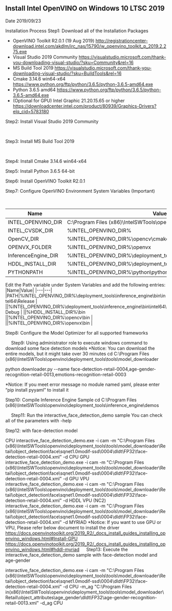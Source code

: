 ## Install Intel OpenVINO on Windows 10 LTSC 2019
Date	2019/09/23

Installation Process
Step1: Download all of the Installation Packages
- OpenVINO Toolkit R2.0.1 (19 Aug 2019)
http://registrationcenter-download.intel.com/akdlm/irc_nas/15790/w_openvino_toolkit_p_2019.2.275.exe
- Visual Studio 2019 Community
https://visualstudio.microsoft.com/thank-you-downloading-visual-studio/?sku=Community&rel=16
- MS Build Tool 2019
https://visualstudio.microsoft.com/thank-you-downloading-visual-studio/?sku=BuildTools&rel=16
- Cmake 3.14.6 win64-x64
https://www.python.org/ftp/python/3.6.5/python-3.6.5-amd64.exe
- Python 3.6.5 amd64
https://www.python.org/ftp/python/3.6.5/python-3.6.5-amd64.exe
- (Optional for GPU) Intel Graphic 21.20.15.65 or higher
https://downloadcenter.intel.com/product/80939/Graphics-Drivers?elq_cid=5783180

Step2: Install Visual Studio 2019 Community
 
 
 
 
 
 
 
 
 
 
 
 

Step3: Install MS Build Tool 2019
 
 
 
 
 

Step4: Install Cmake 3.14.6 win64-x64
  
  
  

Step5: Install Python 3.6.5 64-bit
 
  

Step6: Install OpenVINO Toolkit R2.0.1
 
  
  

Step7: Configure OpenVINO Environment System Variables (Important)
 
   

Name |	Value
--- | --- 
INTEL_OPENVINO_DIR | C:\Program Files (x86)\IntelSWTools\openvino
INTEL_CVSDK_DIR | %INTEL_OPENVINO_DIR%	
OpenCV_DIR | %INTEL_OPENVINO_DIR%\opencv\cmake	
OPENVX_FOLDER | %INTEL_OPENVINO_DIR%\openvx
InferenceEngine_DIR | %INTEL_OPENVINO_DIR%\deployment_tools\inference_engine\share	
HDDL_INSTALL_DIR | %INTEL_OPENVINO_DIR%\deployment_tools\inference_engine\external\hddl	
PYTHONPATH | %INTEL_OPENVINO_DIR%\python\python3.6

Edit the Path variable under System Variables and add the following entries:
|Name|Value|
|---|---|
|PATH|%INTEL_OPENVINO_DIR%\deployment_tools\inference_engine\bin\intel64\Release  |
||%INTEL_OPENVINO_DIR%\deployment_tools\inference_engine\bin\intel64\Debug  |
||%HDDL_INSTALL_DIR%\bin 
||%INTEL_OPENVINO_DIR%\opencv\bin  |
||%INTEL_OPENVINO_DIR%\openvx\bin |

Step8: Configure the Model Optimizer for all supported frameworks
 
 
 
Step9: Using administrator role to execute windows command to download some face detection models
*Notice: You can download the entire models, but it might take over 30 minutes
cd C:\Program Files (x86)\IntelSWTools\openvino\deployment_tools\tools\model_downloader
 
python downloader.py --name face-detection-retail-0004,age-gender-recognition-retail-0013,emotions-recognition-retail-0003
 
*Notice: If you meet error message no module named yaml, please enter “pip install pyyaml” to install it

Step10: Compile Inference Engine Sample
cd C:\Program Files (x86)\IntelSWTools\openvino\deployment_tools\inference_engine\demos
 
 
 
Step11: Run the interactive_face_detection_demo sample
You can check all of the parameters with -help
 
Step12: with face-detection model
 
CPU	interactive_face_detection_demo.exe -i cam -m "C:\Program Files (x86)\IntelSWTools\openvino\deployment_tools\tools\model_downloader\Retail\object_detection\face\sqnet1.0modif-ssd\0004\dldt\FP32\face-detection-retail-0004.xml" -d CPU
GPU	interactive_face_detection_demo.exe -i cam -m "C:\Program Files (x86)\IntelSWTools\openvino\deployment_tools\tools\model_downloader\Retail\object_detection\face\sqnet1.0modif-ssd\0004\dldt\FP32\face-detection-retail-0004.xml" -d GPU
VPU	interactive_face_detection_demo.exe -i cam -m "C:\Program Files (x86)\IntelSWTools\openvino\deployment_tools\tools\model_downloader\Retail\object_detection\face\sqnet1.0modif-ssd\0004\dldt\FP32\face-detection-retail-0004.xml" -d HDDL
VPU
(NC2)	interactive_face_detection_demo.exe -i cam -m "C:\Program Files (x86)\IntelSWTools\openvino\deployment_tools\tools\model_downloader\Retail\object_detection\face\sqnet1.0modif-ssd\0004\dldt\FP32\face-detection-retail-0004.xml" -d MYRIAD
*Notice: If you want to use GPU or VPU, Please refer below document to install the driver
https://docs.openvinotoolkit.org/2019_R2/_docs_install_guides_installing_openvino_windows.html#Install-GPU
https://docs.openvinotoolkit.org/2019_R2/_docs_install_guides_installing_openvino_windows.html#hddl-myriad
 
Step13: Execute the interactive_face_detection_demo sample with face-detection model and age-gender
 
interactive_face_detection_demo.exe -i cam -m "C:\Program Files (x86)\IntelSWTools\openvino\deployment_tools\tools\model_downloader\Retail\object_detection\face\sqnet1.0modif-ssd\0004\dldt\FP32\face-detection-retail-0004.xml" -d CPU -m_ag "C:\Program Files in(x86)\IntelSWTools\openvino\deployment_tools\tools\model_downloader\Retail\object_attributes\age_gender\dldt\FP32\age-gender-recognition-retail-0013.xml" -d_ag CPU



